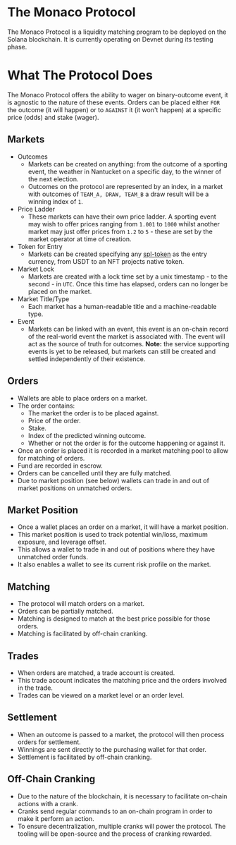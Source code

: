 # The Monaco Protocol

The Monaco Protocol is a liquidity matching program to be deployed on the Solana blockchain. It is currently operating on Devnet during its testing phase.

# What The Protocol Does

The Monaco Protocol offers the ability to wager on binary-outcome event, it is agnostic to the nature of these events. Orders can be placed either `FOR` the outcome (it will happen) or to `AGAINST` it (it won't happen) at a specific price (odds) and stake (wager).

## Markets

- Outcomes
  - Markets can be created on anything: from the outcome of a sporting event, the weather in Nantucket on a specific day, to the winner of the next election.
  - Outcomes on the protocol are represented by an index, in a market with outcomes of `TEAM_A, DRAW, TEAM_B` a draw result will be a winning index of `1`.
- Price Ladder
  - These markets can have their own price ladder. A sporting event may wish to offer prices ranging from `1.001` to `1000` whilst another market may just offer prices from `1.2` to `5` - these are set by the market operator at time of creation.
- Token for Entry
  - Markets can be created specifying any [spl-token](https://spl.solana.com/token) as the entry currency, from USDT to an NFT projects native token.
- Market Lock
  - Markets are created with a lock time set by a unix timestamp - to the second - in `UTC`. Once this time has elapsed, orders can no longer be placed on the market.
- Market Title/Type
  - Each market has a human-readable title and a machine-readable type.
- Event
  - Markets can be linked with an event, this event is an on-chain record of the real-world event the market is associated with. The event will act as the source of truth for outcomes. **Note:** the service supporting events is yet to be released, but markets can still be created and settled independently of their existence. 

## Orders

- Wallets are able to place orders on a market.
- The order contains:
  - The market the order is to be placed against.
  - Price of the order.
  - Stake.
  - Index of the predicted winning outcome.
  - Whether or not the order is for the outcome happening or against it.
- Once an order is placed it is recorded in a market matching pool to allow for matching of orders.
- Fund are recorded in escrow.
- Orders can be cancelled until they are fully matched.
- Due to market position (see below) wallets can trade in and out of market positions on unmatched orders.

## Market Position

- Once a wallet places an order on a market, it will have a market position.
- This market position is used to track potential win/loss, maximum exposure, and leverage offset.
- This allows a wallet to trade in and out of positions where they have unmatched order funds.
- It also enables a wallet to see its current risk profile on the market.

## Matching

- The protocol will match orders on a market.
- Orders can be partially matched.
- Matching is designed to match at the best price possible for those orders.
- Matching is facilitated by off-chain cranking.

## Trades

- When orders are matched, a trade account is created.
- This trade account indicates the matching price and the orders involved in the trade.
- Trades can be viewed on a market level or an order level.

## Settlement

- When an outcome is passed to a market, the protocol will then process orders for settlement.
- Winnings are sent directly to the purchasing wallet for that order.
- Settlement is facilitated by off-chain cranking.

## Off-Chain Cranking

- Due to the nature of the blockchain, it is necessary to facilitate on-chain actions with a crank.
- Cranks send regular commands to an on-chain program in order to make it perform an action.
- To ensure decentralization, multiple cranks will power the protocol. The tooling will be open-source and the process of cranking rewarded.
